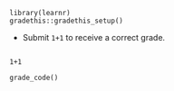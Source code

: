 ```{r setup, include=FALSE}
library(learnr)
gradethis::gradethis_setup()
```

* Submit `1+1` to receive a correct grade.

```{r exercise1, exercise = TRUE}

```

```{r exercise1-solution}
1+1
```
 
```{r exercise1-code-check}
grade_code()
```

